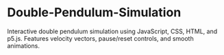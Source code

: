# Double-Pendulum-Simulation
Interactive double pendulum simulation using JavaScript, CSS, HTML, and p5.js. Features velocity vectors, pause/reset controls, and smooth animations.
